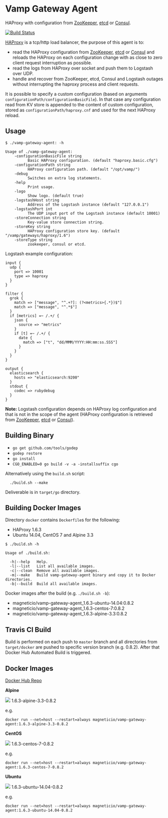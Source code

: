 # Vamp Gateway Agent

HAProxy with configuration from [ZooKeeper](https://zookeeper.apache.org/), [etcd](https://coreos.com/etcd/docs/latest/) or [Consul](https://consul.io/).

[![Build Status](https://travis-ci.org/magneticio/vamp-gateway-agent.svg?branch=master)](https://travis-ci.org/magneticio/vamp-gateway-agent)

[HAProxy](http://www.haproxy.org/) is a tcp/http load balancer, the purpose of this agent is to: 

- read the HAProxy configuration from [ZooKeeper](https://zookeeper.apache.org/), [etcd](https://coreos.com/etcd/docs/latest/) or [Consul](https://consul.io/) and reloads the HAProxy on each configuration change with as close to zero client request interruption as possible.
- read the logs from HAProxy over socket and push them to Logstash over UDP.
- handle and recover from ZooKeeper, etcd, Consul and Logstash outages without interrupting the haproxy process and client requests.

It is possible to specify a custom configuration (based on arguments `configurationPath/configurationBasicFile`).
In that case any configuration read from KV store is appended to the content of custom configuration, stored as `configurationPath/haproxy.cnf` and used for the next HAProxy reload.

## Usage

```
$ ./vamp-gateway-agent: -h
                                       
Usage of ./vamp-gateway-agent:
    -configurationBasicFile string
          Basic HAProxy configuration. (default "haproxy.basic.cfg")
    -configurationPath string
          HAProxy configuration path. (default "/opt/vamp/")
    -debug
          Switches on extra log statements.
    -help
          Print usage.
    -logo
          Show logo. (default true)
    -logstashHost string
          Address of the Logstash instance (default "127.0.0.1")
    -logstashPort int
          The UDP input port of the Logstash instance (default 10001)
    -storeConnection string
          Key-value store connection string.
    -storeKey string
          HAProxy configuration store key. (default "/vamp/gateways/haproxy/1.6")
    -storeType string
          zookeeper, consul or etcd.
```

Logstash example configuration:

```
input {
  udp {
    port => 10001
    type => haproxy
  }
}

filter {
  grok {
    match => ["message", "^.+?]: (?<metrics>{.*})$"]
    match => ["message", "^.*$"]
  }
  if [metrics] =~ /.+/ {
    json {
      source => "metrics"
    }
    if [t] =~ /.+/ {
      date {
        match => ["t", "dd/MMM/YYYY:HH:mm:ss.SSS"]
      }
    }
  }
}

output {
  elasticsearch {
    hosts => "elasticsearch:9200"
  }
  stdout {
    codec => rubydebug
  }
}
```

**Note:** Logstash configuration depends on HAProxy log configuration and that is not in the scope of the agent (HAProxy configuration is retrieved from [ZooKeeper](https://zookeeper.apache.org/), [etcd](https://coreos.com/etcd/docs/latest/) or [Consul](https://consul.io/)). 

## Building Binary

- `go get github.com/tools/godep`
- `godep restore`
- `go install`
- `CGO_ENABLED=0 go build -v -a -installsuffix cgo`

Alternatively using the `build.sh` script:
```
  ./build.sh --make
```
Deliverable is in `target/go` directory.
 
## Building Docker Images

Directory `docker` contains `Dockerfile`s for the following:

- HAProxy 1.6.3
- Ubuntu 14.04, CentOS 7 and Alpine 3.3

```
$ ./build.sh -h

Usage of ./build.sh:

  -h|--help   Help.
  -l|--list   List all available images.
  -c|--clean  Remove all available images.
  -m|--make   Build vamp-gateway-agent binary and copy it to Docker directories.
  -b|--build  Build all available images.

```

Docker images after the build (e.g. `./build.sh -b`): 

- magneticio/vamp-gateway-agent_1.6.3-ubuntu-14.04:0.8.2
- magneticio/vamp-gateway-agent_1.6.3-centos-7:0.8.2
- magneticio/vamp-gateway-agent_1.6.3-alpine-3.3:0.8.2 

## Travis CI Build

Build is performed on each push to `master` branch and all directories from `target/docker` are pushed to specific version branch (e.g. 0.8.2).
After that Docker Hub Automated Build is triggered.

## Docker Images

[Docker Hub Repo](https://hub.docker.com/r/magneticio/vamp-gateway-agent/)

**Alpine**

[![](https://badge.imagelayers.io/magneticio/vamp-gateway-agent:1.6.3-alpine-3.3-0.8.2.svg)](https://imagelayers.io/?images=magneticio/vamp-gateway-agent:1.6.3-alpine-3.3-0.8.2) 1.6.3-alpine-3.3-0.8.2

e.g.

```
docker run --net=host --restart=always magneticio/vamp-gateway-agent:1.6.3-alpine-3.3-0.8.2
```

**CentOS**

[![](https://badge.imagelayers.io/magneticio/vamp-gateway-agent:1.6.3-centos-7-0.8.2.svg)](https://imagelayers.io/?images=magneticio/vamp-gateway-agent:1.6.3-centos-7-0.8.2) 1.6.3-centos-7-0.8.2

e.g.

```
docker run --net=host --restart=always magneticio/vamp-gateway-agent:1.6.3-centos-7-0.8.2
```

**Ubuntu**

[![](https://badge.imagelayers.io/magneticio/vamp-gateway-agent:1.6.3-ubuntu-14.04-0.8.2.svg)](https://imagelayers.io/?images=magneticio/vamp-gateway-agent:1.6.3-ubuntu-14.04-0.8.2) 1.6.3-ubuntu-14.04-0.8.2

e.g.

```
docker run --net=host --restart=always magneticio/vamp-gateway-agent:1.6.3-ubuntu-14.04-0.8.2
```
